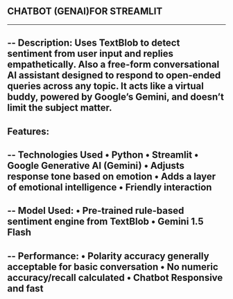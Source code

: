 ## CHATBOT (GENAI)FOR STREAMLIT 
----
-- Description: 
Uses TextBlob to detect sentiment from user input and replies empathetically. Also a free-form 
conversational AI assistant designed to respond to open-ended queries across any topic. It acts like a virtual 
buddy, powered by Google’s Gemini, and doesn’t limit the subject matter. 
----
Features: 
----
-- Technologies Used 
• Python 
• Streamlit 
• Google Generative AI (Gemini) 
• Adjusts response tone based on emotion 
• Adds a layer of emotional intelligence 
• Friendly interaction 
---
-- Model Used: 
• Pre-trained rule-based sentiment engine from TextBlob 
• Gemini 1.5 Flash 
---
-- Performance: 
• Polarity accuracy generally acceptable for basic conversation 
• No numeric accuracy/recall calculated 
• Chatbot Responsive and fast  
----
